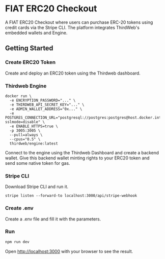 # FIAT ERC20 Checkout
A FIAT ERC20 Checkout where users can purchase ERC-20 tokens using credit cards via the Stripe CLI. The platform integrates ThirdWeb's embedded wallets and Engine.

## Getting Started

### Create ERC20 Token

Create and deploy an ERC20 token using the Thirdweb dashboard.

### Thirdweb Engine

```
docker run \                                                     
  -e ENCRYPTION_PASSWORD="..." \
  -e THIRDWEB_API_SECRET_KEY="..." \
  -e ADMIN_WALLET_ADDRESS="0x..." \
  -e POSTGRES_CONNECTION_URL="postgresql://postgres:postgres@host.docker.internal:5432/postgres?sslmode=disable" \
  -e ENABLE_HTTPS=true \
  -p 3005:3005 \
  --pull=always \
  --cpus="0.5" \
  thirdweb/engine:latest
```

Connect to the engine using the Thirdweb Dashboard and create a backend wallet. Give this backend wallet minting rights to your ERC20 token and send some native token for gas.


### Stripe CLI

Download Stripe CLI and run it.

```
stripe listen --forward-to localhost:3000/api/stripe-webhook
```

### Create .env

Create a .env file and fill it with the parameters.

### Run 

```bash
npm run dev
```

Open [http://localhost:3000](http://localhost:3000) with your browser to see the result.